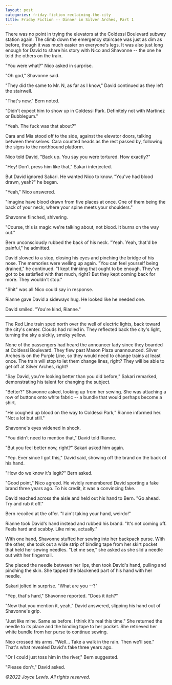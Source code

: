 ```yaml
---
layout: post
categories: friday-fiction reclaiming-the-city
title: Friday Fiction -- Dinner in Silver Arches, Part 1
---
```


There was no point in trying the elevators at the Coldessi Boulevard subway station again. The climb down the emergency staircase was just as dim as before, though it was much easier on everyone's legs. It was also just long enough for David to share his story with Nico and Shavonne -- the one he told the others on the train.

"You were what?" Nico asked in surprise.

"Oh god," Shavonne said.

<!--excerpt-->

"They did the same to Mr. N, as far as I know," David continued as they left the stairwell.

"That's new," Bern noted.

"Didn't expect him to show up in Coldessi Park. Definitely not with Martinez or Bubblegum."

"Yeah. The fuck was that about?"

Cara and Mia stood off to the side, against the elevator doors, talking between themselves. Cara counted heads as the rest passed by, following the signs to the northbound platform.

Nico told David, "Back up. You say you were tortured. How exactly?"

"Hey! Don't press him like that," Sakari interjected.

But David ignored Sakari. He wanted Nico to know. "You've had blood drawn, yeah?" he began.

"Yeah," Nico answered.

"Imagine have blood drawn from five places at once. One of them being the back of your neck, where your spine meets your shoulders."

Shavonne flinched, shivering.

"Course, this is magic we're talking about, not blood. It burns on the way out."

Bern unconsciously rubbed the back of his neck. "Yeah. Yeah, that'd be painful," he admitted.

David slowed to a stop, closing his eyes and pinching the bridge of his nose. The memories were welling up again. "You can feel yourself being drained," he continued. "I kept thinking that ought to be enough. They've got to be satisfied with that much, right? But they kept coming back for more. They wouldn't stop."

"Shit" was all Nico could say in response.

Rianne gave David a sideways hug. He looked like he needed one.

David smiled. "You're kind, Rianne."

------------------------------------------

The Red Line train sped north over the well of electric lights, back toward the city's center. Clouds had rolled in. They reflected back the city's light, turning the sky a sickly, smoky yellow.

None of the passengers had heard the announcer lady since they boarded at Coldessi Boulevard. They flew past Mason Plaza unannounced. Silver Arches is on the Purple Line, so they would need to change trains at least once. The train will stop to let them change lines, right? They will be able to get off at Silver Arches, right?

"Say David, you're looking better than you did before," Sakari remarked, demonstrating his talent for changing the subject.

"Better?" Shavonne asked, looking up from her sewing. She was attaching a row of buttons onto white fabric -- a bundle that would perhaps become a shirt.

"He coughed up blood on the way to Coldessi Park," Rianne informed her. "Not a lot but still."

Shavonne's eyes widened in shock.

"You didn't need to mention that," David told Rianne.

"But you feel better now, right?" Sakari asked him again.

"Yep. Ever since I got this," David said, showing off the brand on the back of his hand.

"How do we know it's legit?" Bern asked.

"Good point," Nico agreed. He vividly remembered David sporting a fake brand three years ago. To his credit, it was a convincing fake.

David reached across the aisle and held out his hand to Bern. "Go ahead. Try and rub it off."

Bern recoiled at the offer. "I ain't taking your hand, weirdo!"

Rianne took David's hand instead and rubbed his brand. "It's not coming off. Feels hard and scabby. Like mine, actually."

With one hand, Shavonne stuffed her sewing into her backpack purse. With the other, she took out a wide strip of binding tape from her skirt pocket that held her sewing needles. "Let me see," she asked as she slid a needle out with her fingernail.

She placed the needle between her lips, then took David's hand, pulling and pinching the skin. She tapped the blackened part of his hand with her needle.

Sakari jolted in surprise. "What are you --?"

"Yep, that's hard," Shavonne reported. "Does it itch?"

"Now that you mention it, yeah," David answered, slipping his hand out of Shavonne's grip.

"Just like mine. Same as before. I think it's real this time." She returned the needle to its place and the binding tape to her pocket. She retrieved her white bundle from her purse to continue sewing.

Nico crossed his arms. "Well... Take a walk in the rain. Then we'll see." That's what revealed David's fake three years ago.

"Or I could just toss him in the river," Bern suggested.

"Please don't," David asked.

*&copy;2022 Joyce Lewis. All rights reserved.*
